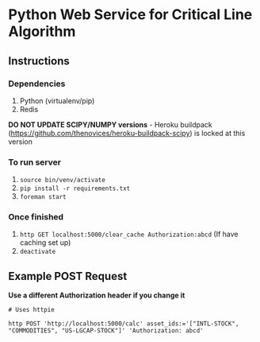 # Python Web Service for Critical Line Algorithm #

## Instructions ##

### Dependencies ###

1. Python (virtualenv/pip)
2. Redis

**DO NOT UPDATE SCIPY/NUMPY versions** - Heroku buildpack (https://github.com/thenovices/heroku-buildpack-scipy) is locked at this version

### To run server ###

1. `source bin/venv/activate`
2. `pip install -r requirements.txt`
3. `foreman start`

### Once finished ###

1. `http GET localhost:5000/clear_cache Authorization:abcd` (If have caching set up)
2. `deactivate`

## Example POST Request ##

**Use a different Authorization header if you change it**

```
# Uses httpie

http POST 'http://localhost:5000/calc' asset_ids:='["INTL-STOCK", "COMMODITIES", "US-LGCAP-STOCK"]' 'Authorization: abcd'

```

